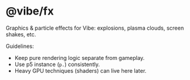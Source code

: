 # @vibe/fx

Graphics & particle effects for Vibe: explosions, plasma clouds, screen shakes, etc.

Guidelines:
- Keep pure rendering logic separate from gameplay.
- Use p5 instance (`p.`) consistently.
- Heavy GPU techniques (shaders) can live here later. 